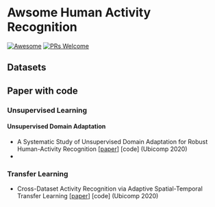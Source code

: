 # Awsome Human Activity Recognition

[![Awesome](https://awesome.re/badge.svg)](https://awesome.re) [![PRs Welcome](https://img.shields.io/badge/PRs-welcome-brightgreen.svg?style=flat-square)](http://makeapullrequest.com)


## Datasets


## Paper with code

### Unsupervised Learning

#### Unsupervised Domain Adaptation

- A Systematic Study of Unsupervised Domain Adaptation for Robust
Human-Activity Recognition [[paper](https://dl.acm.org/doi/pdf/10.1145/3380985)] [code]  (Ubicomp 2020)
- 


### Transfer Learning

- Cross-Dataset Activity Recognition via Adaptive Spatial-Temporal Transfer Learning [[paper](https://dl.acm.org/doi/pdf/10.1145/3369818)] [code] (Ubicomp 2020)



